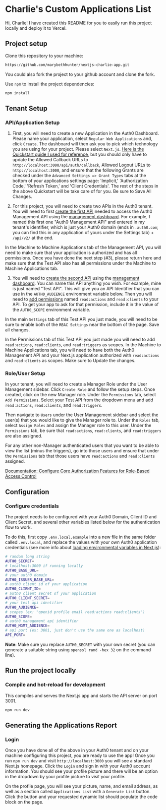 # Charlie's Custom Applications List

Hi, Charlie! I have created this README for you to easily run this project locally and deploy it to Vercel.

## Project setup

Clone this repository to your machine:

```bash
https://github.com/marybethhunter/nextjs-charlie-app.git
```

You could also fork the project to your github account and clone the fork.

Use `npm` to install the project dependencies:

```bash
npm install
```

## Tenant Setup

### API/Application Setup

1. First, you will need to create a new Application in the Auth0 Dashboard. Please name your application, select `Regular Web Applications` and, click `Create`. The dashboard will then ask you to pick which technology you are using for your project. Please select `Next.js`. [Here is the Quickstart guide I used for reference](https://auth0.com/docs/quickstart/webapp/nextjs/01-login), but you should only have to update the Allowed Callback URLs to `http://localhost:3000/api/auth/callback`, Allowed Logout URLs to `http://localhost:3000`, and ensure that the following Grants are checked under the `Advanced Settings => Grant Types` tabs at the bottom of your applications settings page: 'Implicit,' 'Authorization Code,' 'Refresh Token,' and 'Client Credentials'. The rest of the steps in the above Quickstart will be take care of for you. Be sure to Save All Changes.

2. For this project, you will need to create two APIs in the Auth0 tenant. You will need to first [create the first API](https://auth0.com/docs/authorization/apis) needed to access the Auth0 Management API using the [management dashboard](https://manage.auth0.com/#/apis). For example, I named this first one "Auth0 Management API" and entered in my tenant's identifier, which is just your Auth0 domain (ends in `.auth0.com`; you can find this in any application of yours under the Settings tab) + `/api/v2/` at the end.

In the Machine to Machine Applications tab of the Management API, you will need to make sure that your application is authorized and has all permissions. Once you have done the next step (#3), please return here and make sure that the Test API also has all permissions under the Machine to Machine Applications tab.

3. You will need to [create the second API](https://auth0.com/docs/authorization/apis) using the [management dashboard](https://manage.auth0.com/#/apis). You can name this API anything you wish. For example, mine is just named "Test API". This will give you an API Identifier that you can use in the `AUTH0_AUDIENCE` environment variable below. Then you will need to [add permissions](https://auth0.com/docs/get-started/dashboard/add-api-permissions) named `read:actions` and `read:clients` to your API. To get your app to ask for that permission, include it in the value of the `AUTH0_SCOPE` environment variable.

In the main `Settings` tab of this Test API you just made, you will need to be sure to enable both of the `RBAC Settings` near the bottom of the page. Save all changes.

In the Permissions tab of this Test API you just made you will need to add `read:actions`, `read:clients`, and `read:triggers` as scopes. In the Machine to Machine Applications tab, you will need to have both the Auth0 Management API and your Next.js application authorized with `read:actions` and `read:clients` as scopes. Make sure to Update the changes.

### Role/User Setup

In your tenant, you will need to create a Manager Role under the User Management sidebar. Click `Create Role` and follow the setup steps. Once created, click on the new Manager role. Under the `Permissions` tab, select `Add Permissions`. Select your Test API from the dropdown menu and add `read:actions`, `read:clients`, and `read:triggers`.

Then navigate to `Users` under the User Management sidebar and select the user(s) that you would like to give the Manager role to. Under the `Roles` tab, select `Assign Roles` and assign the Manager role to this user. Under the `Permissions` tab, be sure that `read:actions`, `read:clients`, and `read:triggers` are also assigned.

For any other non-Manager authenticated users that you want to be able to view the list (minus the triggers), go into those users and ensure that under the `Permissions` tab that those users have `read:actions` and `read:clients` assigned.

[Documentation: Configure Core Authorization Features for Role-Based Access Control](https://auth0.com/docs/manage-users/access-control/configure-core-rbac)

## Configuration

### Configure credentials

The project needs to be configured with your Auth0 Domain, Client ID and Client Secret, and several other variables listed below for the authentication flow to work.

To do this, first copy `.env.local.example` into a new file in the same folder called `.env.local`, and replace the values with your own Auth0 application credentials (see more info about [loading environmental variables in Next.js](https://nextjs.org/docs/basic-features/environment-variables)):

```sh
# random long string
AUTH0_SECRET=
# localhost:3000 if running locally
AUTH0_BASE_URL=
# your auth0 domain
AUTH0_ISSUER_BASE_URL=
# auth0 client id of your application
AUTH0_CLIENT_ID=
# auth0 client secret of your application
AUTH0_CLIENT_SECRET=
# your test api identifier
AUTH0_AUDIENCE=
# scopes (ex: "openid profile email read:actions read:clients")
AUTH0_SCOPE=
# auth0 management api identifier
AUTH0_MGMT_AUDIENCE=
# api port (ex: 3001, just don't use the same one as localhost)
API_PORT=
```

**Note**: Make sure you replace `AUTH0_SECRET` with your own secret (you can generate a suitable string using `openssl rand -hex 32` on the command line).

## Run the project locally

### Compile and hot-reload for development

This compiles and serves the Next.js app and starts the API server on port 3001.

```bash
npm run dev
```

## Generating the Applications Report

### Login

Once you have done all of the above in your Auth0 tenant and on your machine configuring this project, you are ready to use the app! Once you run `npm run dev` and visit `http://localhost:3000` you will see a standard Next.js homepage. Click the `Login` and sign in with your Auth0 account information. You should see your profile picture and there will be an option in the dropdown by your profile picture to visit your profile.

On the profile page, you will see your picture, name, and email address, as well as a section called `Applications List` with a `Generate List` button. Click the button and your requested dynamic list should populate the code block on the page.
